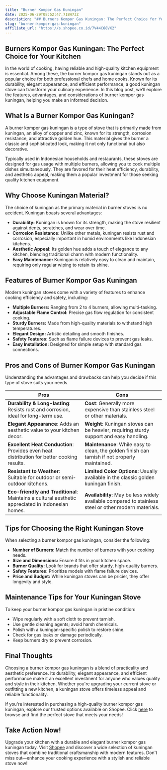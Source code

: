 ```yaml
---
title: "Burner Kompor Gas Kuningan"
date: 2025-06-29T08:52:47.718473Z
description: "## Burners Kompor Gas Kuningan: The Perfect Choice for Your Kitchen..."
slug: "burner-kompor-gas-kuningan"
affiliate_url: "https://s.shopee.co.id/7V44C68VX2"
---
```

## Burners Kompor Gas Kuningan: The Perfect Choice for Your Kitchen

In the world of cooking, having reliable and high-quality kitchen equipment is essential. Among these, the burner kompor gas kuningan stands out as a popular choice for both professional chefs and home cooks. Known for its durability, elegant appearance, and efficient performance, a good kuningan stove can transform your culinary experience. In this blog post, we’ll explore the features, advantages, and considerations of burner kompor gas kuningan, helping you make an informed decision.

## What Is a Burner Kompor Gas Kuningan?

A burner kompor gas kuningan is a type of stove that is primarily made from kuningan, an alloy of copper and zinc, known for its strength, corrosion resistance, and attractive golden hue. This material gives the burner a classic and sophisticated look, making it not only functional but also decorative.

Typically used in Indonesian households and restaurants, these stoves are designed for gas usage with multiple burners, allowing you to cook multiple dishes simultaneously. They are favored for their heat efficiency, durability, and aesthetic appeal, making them a popular investment for those seeking quality kitchen equipment.

## Why Choose Kuningan Material?

The choice of kuningan as the primary material in burner stoves is no accident. Kuningan boasts several advantages:

- **Durability:** Kuningan is known for its strength, making the stove resilient against dents, scratches, and wear over time.
- **Corrosion Resistance:** Unlike other metals, kuningan resists rust and corrosion, especially important in humid environments like Indonesian kitchens.
- **Aesthetic Appeal:** Its golden hue adds a touch of elegance to any kitchen, blending traditional charm with modern functionality.
- **Easy Maintenance:** Kuningan is relatively easy to clean and maintain, requiring only regular wiping to retain its shine.

## Features of Burner Kompor Gas Kuningan

Modern kuningan stoves come with a variety of features to enhance cooking efficiency and safety, including:

- **Multiple Burners:** Ranging from 2 to 4 burners, allowing multi-tasking.
- **Adjustable Flame Control:** Precise gas flow regulation for consistent cooking.
- **Sturdy Burners:** Made from high-quality materials to withstand high temperatures.
- **Elegant Design:** Artistic detailing and smooth finishes.
- **Safety Features:** Such as flame failure devices to prevent gas leaks.
- **Easy Installation:** Designed for simple setup with standard gas connections.

## Pros and Cons of Burner Kompor Gas Kuningan

Understanding the advantages and drawbacks can help you decide if this type of stove suits your needs.

| Pros | Cons |
| --- | --- |
| **Durability & Long-lasting**: Resists rust and corrosion, ideal for long-term use. | **Cost**: Generally more expensive than stainless steel or other materials. |
| **Elegant Appearance**: Adds an aesthetic value to your kitchen decor. | **Weight**: Kuningan stoves can be heavier, requiring sturdy support and easy handling. |
| **Excellent Heat Conduction**: Provides even heat distribution for better cooking results. | **Maintenance**: While easy to clean, the golden finish can tarnish if not properly maintained. |
| **Resistant to Weather**: Suitable for outdoor or semi-outdoor kitchens. | **Limited Color Options**: Usually available in the classic golden kuningan finish. |
| **Eco-friendly and Traditional**: Maintains a cultural aesthetic appreciated in Indonesian homes. | **Availability**: May be less widely available compared to stainless steel or other modern materials. |

## Tips for Choosing the Right Kuningan Stove

When selecting a burner kompor gas kuningan, consider the following:

- **Number of Burners:** Match the number of burners with your cooking needs.
- **Size and Dimensions:** Ensure it fits in your kitchen space.
- **Burner Quality:** Look for brands that offer sturdy, high-quality burners.
- **Safety Features:** Prioritize models with flame failure devices.
- **Price and Budget:** While kuningan stoves can be pricier, they offer longevity and style.

## Maintenance Tips for Your Kuningan Stove

To keep your burner kompor gas kuningan in pristine condition:

- Wipe regularly with a soft cloth to prevent tarnish.
- Use gentle cleaning agents; avoid harsh chemicals.
- Polish with a kuningan-specific polish to restore shine.
- Check for gas leaks or damage periodically.
- Keep burners dry to prevent corrosion.

## Final Thoughts

Choosing a burner kompor gas kuningan is a blend of practicality and aesthetic preference. Its durability, elegant appearance, and efficient performance make it an excellent investment for anyone who values quality and style in their kitchen. Whether you're upgrading your current stove or outfitting a new kitchen, a kuningan stove offers timeless appeal and reliable functionality.

If you're interested in purchasing a high-quality burner kompor gas kuningan, explore our trusted options available on Shopee. Click [here](https://s.shopee.co.id/7V44C68VX2) to browse and find the perfect stove that meets your needs!

## Take Action Now!

Upgrade your kitchen with a durable and elegant burner kompor gas kuningan today. Visit [Shopee](https://s.shopee.co.id/7V44C68VX2) and discover a wide selection of kuningan stoves that combine traditional craftsmanship with modern features. Don't miss out—enhance your cooking experience with a stylish and reliable stove now!